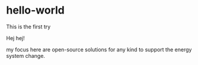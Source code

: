 # hello-world
This is the first try

Hej hej!

my focus here are open-source solutions for any kind to support the energy system change.
